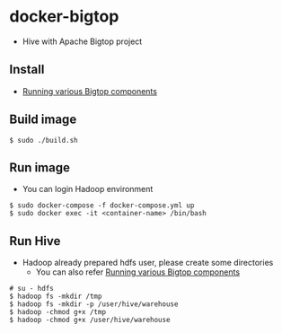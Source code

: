 # docker-bigtop

* Hive with Apache Bigtop project

## Install

* [Running various Bigtop components](https://cwiki.apache.org/confluence/display/BIGTOP/Running+various+Bigtop+components)

## Build image

```
$ sudo ./build.sh
```

## Run image

* You can login Hadoop environment

```
$ sudo docker-compose -f docker-compose.yml up
$ sudo docker exec -it <container-name> /bin/bash
```

## Run Hive

* Hadoop already prepared hdfs user, please create some directories
    * You can also refer [Running various Bigtop components](https://cwiki.apache.org/confluence/display/BIGTOP/Running+various+Bigtop+components)

```
# su - hdfs
$ hadoop fs -mkdir /tmp
$ hadoop fs -mkdir -p /user/hive/warehouse
$ hadoop -chmod g+x /tmp
$ hadoop -chmod g+x /user/hive/warehouse
```
